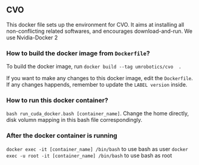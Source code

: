 ## CVO
This docker file sets up the environment for CVO. It aims at installing all non-conflicting related softwares, and encourages download-and-run. We use Nvidia-Docker 2


### How to build the docker image from `Dockerfile`?

To build the docker image, run `docker build --tag umrobotics/cvo  . `

If you want to make any changes to this docker image, edit the `Dockerfile`. If any changes happends, remember to update the `LABEL version` inside. 

### How to run this docker container?
`bash run_cuda_docker.bash [container_name]`. Change the home directly, disk volumn mapping in this bash file correspondingly.


### After the docker container is running 
`docker exec -it [container_name] /bin/bash` to use bash as user
`docker exec -u root -it [container_name] /bin/bash` to use bash as root
